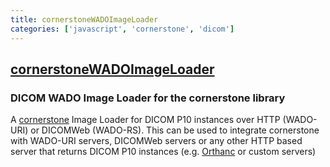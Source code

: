 ```yaml
---
title: cornerstoneWADOImageLoader
categories: ['javascript', 'cornerstone', 'dicom']
---
```

## [cornerstoneWADOImageLoader](https://github.com/cornerstonejs/cornerstoneWADOImageLoader)

### DICOM WADO Image Loader for the cornerstone library


A [cornerstone](https://github.com/cornerstonejs/cornerstone) Image Loader for
DICOM P10 instances over HTTP (WADO-URI) or DICOMWeb (WADO-RS). This can be used
to integrate cornerstone with WADO-URI servers, DICOMWeb servers or any other
HTTP based server that returns DICOM P10 instances (e.g.
[Orthanc](http://www.orthanc-server.com/) or custom servers)
